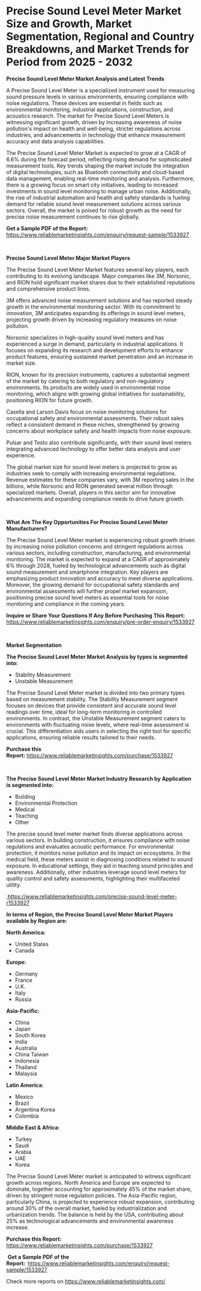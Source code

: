<p><h1>Precise Sound Level Meter Market Size and Growth, Market Segmentation, Regional and Country Breakdowns, and Market Trends for Period from 2025 -  2032</h1></p><p><strong>Precise Sound Level Meter Market Analysis and Latest Trends</strong></p>
<p><p>A Precise Sound Level Meter is a specialized instrument used for measuring sound pressure levels in various environments, ensuring compliance with noise regulations. These devices are essential in fields such as environmental monitoring, industrial applications, construction, and acoustics research. The market for Precise Sound Level Meters is witnessing significant growth, driven by increasing awareness of noise pollution's impact on health and well-being, stricter regulations across industries, and advancements in technology that enhance measurement accuracy and data analysis capabilities.</p><p>The Precise Sound Level Meter Market is expected to grow at a CAGR of 6.6% during the forecast period, reflecting rising demand for sophisticated measurement tools. Key trends shaping the market include the integration of digital technologies, such as Bluetooth connectivity and cloud-based data management, enabling real-time monitoring and analysis. Furthermore, there is a growing focus on smart city initiatives, leading to increased investments in sound level monitoring to manage urban noise. Additionally, the rise of industrial automation and health and safety standards is fueling demand for reliable sound level measurement solutions across various sectors. Overall, the market is poised for robust growth as the need for precise noise measurement continues to rise globally.</p></p>
<p><strong>Get a Sample PDF of the Report:&nbsp;</strong> <a href="https://www.reliablemarketinsights.com/enquiry/request-sample/1533927?utm_campaign=2452&utm_medium=2&utm_source=Github&utm_content=ia&utm_term=27022025&utm_id=precise-sound-level-meter">https://www.reliablemarketinsights.com/enquiry/request-sample/1533927</a></p>
<p>&nbsp;</p>
<p><strong>Precise Sound Level Meter Major Market Players</strong></p>
<p><p>The Precise Sound Level Meter Market features several key players, each contributing to its evolving landscape. Major companies like 3M, Norsonic, and RION hold significant market shares due to their established reputations and comprehensive product lines.</p><p>3M offers advanced noise measurement solutions and has reported steady growth in the environmental monitoring sector. With its commitment to innovation, 3M anticipates expanding its offerings in sound level meters, projecting growth driven by increasing regulatory measures on noise pollution.</p><p>Norsonic specializes in high-quality sound level meters and has experienced a surge in demand, particularly in industrial applications. It focuses on expanding its research and development efforts to enhance product features, ensuring sustained market penetration and an increase in market size.</p><p>RION, known for its precision instruments, captures a substantial segment of the market by catering to both regulatory and non-regulatory environments. Its products are widely used in environmental noise monitoring, which aligns with growing global initiatives for sustainability, positioning RION for future growth.</p><p>Casella and Larson Davis focus on noise monitoring solutions for occupational safety and environmental assessments. Their robust sales reflect a consistent demand in these niches, strengthened by growing concerns about workplace safety and health impacts from noise exposure.</p><p>Pulsar and Testo also contribute significantly, with their sound level meters integrating advanced technology to offer better data analysis and user experience.</p><p>The global market size for sound level meters is projected to grow as industries seek to comply with increasing environmental regulations. Revenue estimates for these companies vary, with 3M reporting sales in the billions, while Norsonic and RION generated several million through specialized markets. Overall, players in this sector aim for innovative advancements and expanding compliance needs to drive future growth.</p></p>
<p>&nbsp;</p>
<p><strong>What Are The Key Opportunities For Precise Sound Level Meter Manufacturers?</strong></p>
<p><p>The Precise Sound Level Meter market is experiencing robust growth driven by increasing noise pollution concerns and stringent regulations across various sectors, including construction, manufacturing, and environmental monitoring. The market is expected to expand at a CAGR of approximately 6% through 2028, fueled by technological advancements such as digital sound measurement and smartphone integration. Key players are emphasizing product innovation and accuracy to meet diverse applications. Moreover, the growing demand for occupational safety standards and environmental assessments will further propel market expansion, positioning precise sound level meters as essential tools for noise monitoring and compliance in the coming years.</p></p>
<p><strong>Inquire or Share Your Questions If Any Before Purchasing This Report:</strong> <a href="https://www.reliablemarketinsights.com/enquiry/pre-order-enquiry/1533927?utm_campaign=2452&utm_medium=2&utm_source=Github&utm_content=ia&utm_term=27022025&utm_id=precise-sound-level-meter">https://www.reliablemarketinsights.com/enquiry/pre-order-enquiry/1533927</a></p>
<p>&nbsp;</p>
<p><strong>Market Segmentation</strong></p>
<p><strong>The Precise Sound Level Meter Market Analysis by types is segmented into:</strong></p>
<p><ul><li>Stability Measurement</li><li>Unstable Measurement</li></ul></p>
<p><p>The Precise Sound Level Meter market is divided into two primary types based on measurement stability. The Stability Measurement segment focuses on devices that provide consistent and accurate sound level readings over time, ideal for long-term monitoring in controlled environments. In contrast, the Unstable Measurement segment caters to environments with fluctuating noise levels, where real-time assessment is crucial. This differentiation aids users in selecting the right tool for specific applications, ensuring reliable results tailored to their needs.</p></p>
<p><strong>Purchase this Report:&nbsp;</strong><a href="https://www.reliablemarketinsights.com/purchase/1533927?utm_campaign=2452&utm_medium=2&utm_source=Github&utm_content=ia&utm_term=27022025&utm_id=precise-sound-level-meter">https://www.reliablemarketinsights.com/purchase/1533927</a></p>
<p>&nbsp;</p>
<p><strong>The Precise Sound Level Meter Market Industry Research by Application is segmented into:</strong></p>
<p><ul><li>Building</li><li>Environmental Protection</li><li>Medical</li><li>Teaching</li><li>Other</li></ul></p>
<p><p>The precise sound level meter market finds diverse applications across various sectors. In building construction, it ensures compliance with noise regulations and evaluates acoustic performance. For environmental protection, it monitors noise pollution and its impact on ecosystems. In the medical field, these meters assist in diagnosing conditions related to sound exposure. In educational settings, they aid in teaching sound principles and awareness. Additionally, other industries leverage sound level meters for quality control and safety assessments, highlighting their multifaceted utility.</p></p>
<p><a href="https://www.reliablemarketinsights.com/precise-sound-level-meter-r1533927?utm_campaign=2452&utm_medium=2&utm_source=Github&utm_content=ia&utm_term=27022025&utm_id=precise-sound-level-meter">&nbsp;https://www.reliablemarketinsights.com/precise-sound-level-meter-r1533927</a></p>
<p><strong>In terms of Region, the Precise Sound Level Meter Market Players available by Region are:</strong></p>
<p>
    <p> <strong> North America: </strong>
        <ul>
            <li>United States</li>
            <li>Canada</li>
        </ul>
        </p> 
    <p> <strong> Europe: </strong>
        <ul>
            <li>Germany</li>
            <li>France</li>
            <li>U.K.</li>
            <li>Italy</li>
            <li>Russia</li>
        </ul>
        </p> 
    <p> <strong> Asia-Pacific: </strong>
        <ul>
            <li>China</li>
            <li>Japan</li>
            <li>South Korea</li>
            <li>India</li>
            <li>Australia</li>
            <li>China Taiwan</li>
            <li>Indonesia</li>
            <li>Thailand</li>
            <li>Malaysia</li>
        </ul>
        </p> 
    <p> <strong> Latin America: </strong>
        <ul>
            <li>Mexico</li>
            <li>Brazil</li>
            <li>Argentina Korea</li>
            <li>Colombia</li>
        </ul>
        </p> 
    <p> <strong> Middle East & Africa: </strong>
        <ul>
            <li>Turkey</li>
            <li>Saudi</li>
            <li>Arabia</li>
            <li>UAE</li>
            <li>Korea</li>
        </ul>
    </p>
    </p>
<p><p>The Precise Sound Level Meter market is anticipated to witness significant growth across regions. North America and Europe are expected to dominate, together accounting for approximately 45% of the market share, driven by stringent noise regulation policies. The Asia-Pacific region, particularly China, is projected to experience robust expansion, contributing around 30% of the overall market, fueled by industrialization and urbanization trends. The balance is held by the USA, contributing about 25% as technological advancements and environmental awareness increase.</p></p>
<p><strong>Purchase this Report: </strong><a href="https://www.reliablemarketinsights.com/purchase/1533927?utm_campaign=2452&utm_medium=2&utm_source=Github&utm_content=ia&utm_term=27022025&utm_id=precise-sound-level-meter">https://www.reliablemarketinsights.com/purchase/1533927</a></p>
<p>&nbsp;<strong>Get a Sample PDF of the Report:&nbsp;&nbsp;</strong><a href="https://www.reliablemarketinsights.com/enquiry/request-sample/1533927?utm_campaign=2452&utm_medium=2&utm_source=Github&utm_content=ia&utm_term=27022025&utm_id=precise-sound-level-meter">https://www.reliablemarketinsights.com/enquiry/request-sample/1533927</a></p>
<p><strong></strong></p>
<p>Check more reports on <a href="https://www.reliablemarketinsights.com/?utm_campaign=2452&utm_medium=2&utm_source=Github&utm_content=ia&utm_term=27022025&utm_id=precise-sound-level-meter">https://www.reliablemarketinsights.com/</a></p>